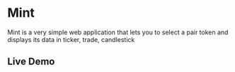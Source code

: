 # Mint

Mint is a very simple web application that lets you to select a pair token and displays its data in ticker, trade, candlestick

## Live Demo
